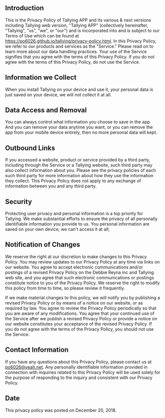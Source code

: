 ## Introduction
This is the Privacy Policy of Tallying APP and its various & next versions including Tallying web version, "Tallying APP" (collectively hereinafter, "Tallying", "us", "we", or "our") and is incorporated into and is subject to our Terms of Use which can be found at https://po6026.github.io/tallying/privacy-policy.html. In this Privacy Policy, we refer to our products and services as the "Service." Please read on to learn more about our data handling practices. Your use of the Service signifies that you agree with the terms of this Privacy Policy. If you do not agree with the terms of this Privacy Policy, do not use the Service.

## Information we Collect
When you install Tallying on your device and use it, your personal data is just saved on your device, we will not collect it at all.

## Data Access and Removal
You can always control what information you choose to save in the app. And you can remove your data anytime you want, or you can remove the app from your mobile device entirely, then no more personal data will kept.

## Outbound Links
If you accessed a website, product or service provided by a third party, including through the Service or a Tallying website, such third party may also collect information about you. Please see the privacy policies of each such third party for more information about how they use the information they collect. This Privacy Policy does not apply to any exchange of information between you and any third party.

## Security
Protecting user privacy and personal information is a top priority for Tallying. We make substantial efforts to ensure the privacy of all personally identifiable information you provide to us. You personal information are saved on your own device, we can't access it at all;

## Notification of Changes
We reserve the right at our discretion to make changes to this Privacy Policy. You may review updates to our Privacy Policy at any time via links on our website. You agree to accept electronic communications and/or postings of a revised Privacy Policy on the Debbie Reyna inc and Tallying web site, and you agree that such electronic communications or postings constitute notice to you of the Privacy Policy. We reserve the right to modify this policy from time to time, so please review it frequently.

If we make material changes to this policy, we will notify you by publishing a revised Privacy Policy or by means of a notice on our website, or as required by law. You agree to review the Privacy Policy periodically so that you are aware of any modifications. You agree that your continued use of the Service after we publish a revised Privacy Policy or provide a notice on our website constitutes your acceptance of the revised Privacy Policy. If you do not agree with the terms of the Privacy Policy, you should not use the Service.

## Contact Information
If you have any questions about this Privacy Policy, please contact us at po6026@yeah.net. Any personally identifiable information provided in connection with inquiries related to this Privacy Policy will be used solely for the purpose of responding to the inquiry and consistent with our Privacy Policy.

## Date
This privacy policy was posted on December 20, 2018.
